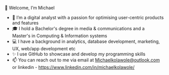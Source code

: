  👋 Welcome, I’m Michael 
 
- 👀 I’m a digital analyst with a passion for optimising user-centric products and features
- 🎓 I hold a Bachelor's degree in media & communications and a Master's in Computing & Information systems
- 💻  I have a background in analytics, database development, marketing, UX, web/app development etc
- ✨ I use GitHub to showcase and develop my programming skills
- 📫 You can reach out to me via email at Michaelkolawole@outlook.com or linkedin - https://www.linkedin.com/in/michaelkolawole/

